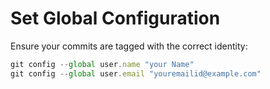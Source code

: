 # Set Global Configuration

Ensure your commits are tagged with the correct identity:

```javascript
git config --global user.name "your Name"
git config --global user.email "youremailid@example.com"
```

